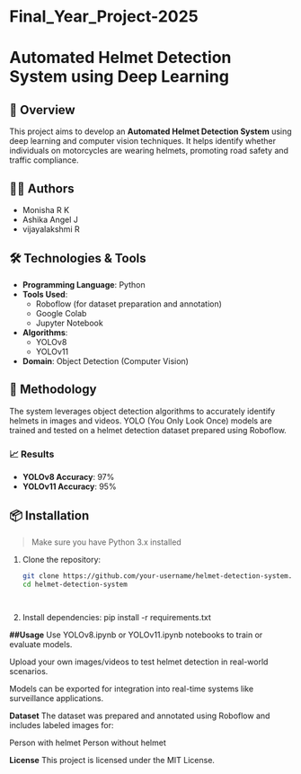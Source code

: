 # Final_Year_Project-2025

# Automated Helmet Detection System using Deep Learning

## 🧠 Overview
This project aims to develop an **Automated Helmet Detection System** using deep learning and computer vision techniques. It helps identify whether individuals on motorcycles are wearing helmets, promoting road safety and traffic compliance.

## 👩‍💻 Authors
- Monisha R K  
- Ashika Angel J
- vijayalakshmi R

## 🛠️ Technologies & Tools
- **Programming Language**: Python  
- **Tools Used**:  
  - Roboflow (for dataset preparation and annotation)  
  - Google Colab  
  - Jupyter Notebook  
- **Algorithms**:  
  - YOLOv8  
  - YOLOv11  
- **Domain**: Object Detection (Computer Vision)

## 🚀 Methodology
The system leverages object detection algorithms to accurately identify helmets in images and videos. YOLO (You Only Look Once) models are trained and tested on a helmet detection dataset prepared using Roboflow.

### 📈 Results
- **YOLOv8 Accuracy**: 97%  
- **YOLOv11 Accuracy**: 95%

## 📦 Installation
> Make sure you have Python 3.x installed

1. Clone the repository:
   ```bash
   git clone https://github.com/your-username/helmet-detection-system.git
   cd helmet-detection-system

  
2. Install dependencies:
   pip install -r requirements.txt

**##Usage**
Use YOLOv8.ipynb or YOLOv11.ipynb notebooks to train or evaluate models.

Upload your own images/videos to test helmet detection in real-world scenarios.

Models can be exported for integration into real-time systems like surveillance applications.

**Dataset**
The dataset was prepared and annotated using Roboflow and includes labeled images for:

Person with helmet
Person without helmet

**License**
This project is licensed under the MIT License.

